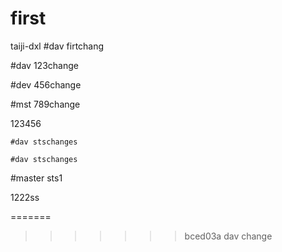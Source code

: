 # first
taiji-dxl
#dav firtchang

#dav 123change

#dev 456change

#mst 789change

123456

	#dav stschanges

	#dav stschanges

#master sts1

1222ss

=======
>>>>>>> bced03a dav change
